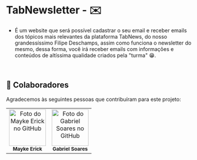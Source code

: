# TabNewsletter - ✉️
* É um website que será possível cadastrar o seu email e receber emails dos tópicos mais relevantes da plataforma TabNews, do nosso grandessíssimo Filipe Deschamps, assim como funciona o newsletter do mesmo, dessa forma, você irá receber emails com informações e conteúdos de altíssima qualidade criados pela "turma" 😁.

<br>

## 🤝 Colaboradores

Agradecemos às seguintes pessoas que contribuíram para este projeto:

<table>
  <tr>
    <td align="center">
      <a href="#">
        <a href="https://github.com/MaykeESA">
          <img src="https://avatars.githubusercontent.com/u/81484737?v=4" width="100px;" alt="Foto do Mayke Erick no GitHub"/><br>
        </a>
        <sub>
          <b>Mayke Erick</b>
        </sub>
      </a>
    </td>
    <td align="center">
      <a href="#">
        <a href="https://github.com/Gabriel-GRS">
          <img src="https://avatars.githubusercontent.com/u/85954641?v=4" width="100px;" alt="Foto do Gabriel Soares no GitHub"/><br>
        </a>
        <sub>
          <b>Gabriel Soares</b>
        </sub>
      </a>
    </td>
  </tr>
</table>

